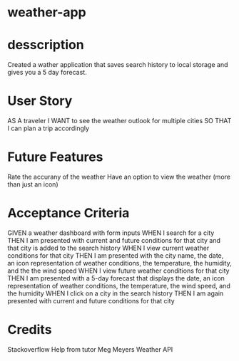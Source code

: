 # weather-app

# desscription
Created a wather application that saves search history to local storage and gives you a 5 day forecast.

# User Story
AS A traveler
I WANT to see the weather outlook for multiple cities
SO THAT I can plan a trip accordingly

# Future Features
Rate the accurany of the weather
Have an option to view the weather (more than just an icon)

# Acceptance Criteria
GIVEN a weather dashboard with form inputs
WHEN I search for a city
THEN I am presented with current and future conditions for that city and that city is added to the search history
WHEN I view current weather conditions for that city
THEN I am presented with the city name, the date, an icon representation of weather conditions, the temperature, the humidity, and the the wind speed
WHEN I view future weather conditions for that city
THEN I am presented with a 5-day forecast that displays the date, an icon representation of weather conditions, the temperature, the wind speed, and the humidity
WHEN I click on a city in the search history
THEN I am again presented with current and future conditions for that city

# Credits

Stackoverflow
Help from tutor Meg Meyers
Weather API
